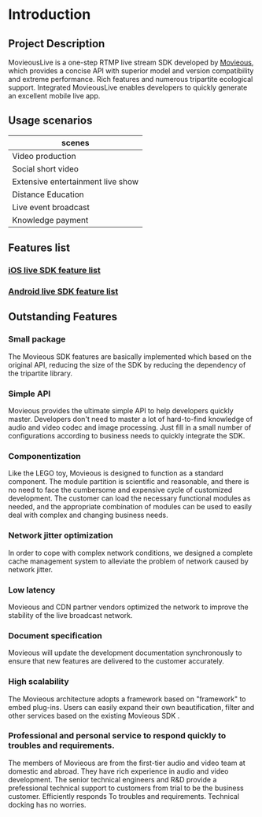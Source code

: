 # Introduction

## Project Description

MovieousLive is a one-step RTMP live stream SDK developed by [Movieous](https://movieous.cn/), which provides a concise API with superior model and version compatibility and extreme performance. Rich features and numerous tripartite ecological support. Integrated MovieousLive enables developers to quickly generate an excellent mobile live app.

## Usage scenarios

| scenes |
| - |
| Video production |
| Social short video  |
| Extensive entertainment live show |
| Distance Education |
| Live event broadcast |
| Knowledge payment |

## Features list

### [iOS live SDK feature list](https://github.com/movieous-team/MovieousLive-Cocoa-Release/blob/master/README.md#features)
### [Android live SDK feature list](https://github.com/movieous-team/MovieousLive-Android-Release/blob/master/README.md#features-list)

## Outstanding Features

### Small package

The Movieous SDK features are basically implemented which based on the original API, reducing the size of the SDK by reducing the dependency of the tripartite library. 

### Simple API

Movieous provides the ultimate simple API to help developers quickly master. Developers don't need to master a lot of hard-to-find knowledge of audio and video codec and image processing. Just fill in a small number of configurations according to business needs to quickly integrate the SDK.

### Componentization

Like the LEGO toy, Movieous is designed to function as a standard component. The module partition is scientific and reasonable, and there is no need to face the cumbersome and expensive cycle of customized development. The customer can load the necessary functional modules as needed, and the appropriate combination of modules can be used to easily deal with complex and changing business needs.

### Network jitter optimization

In order to cope with complex network conditions, we designed a complete cache management system to alleviate the problem of network caused by network jitter.

### Low latency

Movieous and CDN partner vendors optimized the network to improve the stability of the live broadcast network.

### Document specification

Movieous will update the development documentation synchronously to ensure that new features are delivered to the customer accurately.

### High scalability

The Movieous architecture adopts a framework based on "framework" to embed plug-ins. Users can easily expand their own beautification, filter and other services based on the existing Movieous SDK .

### Professional and personal service to respond quickly to troubles and requirements.

The members of Movieous are from the first-tier audio and video team at domestic and abroad. They have rich experience in audio and video development. The senior technical engineers and R&D provide a prefessional technical support to customers from trial to be the business customer. Efficiently responds To troubles and requirements. Technical docking has no worries.
